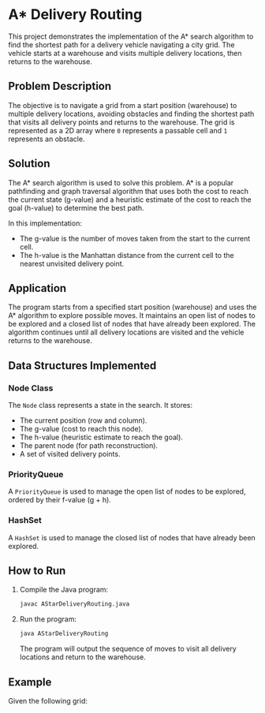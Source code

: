 # A* Delivery Routing

This project demonstrates the implementation of the A* search algorithm to find the shortest path for a delivery vehicle navigating a city grid. The vehicle starts at a warehouse and visits multiple delivery locations, then returns to the warehouse.

## Problem Description

The objective is to navigate a grid from a start position (warehouse) to multiple delivery locations, avoiding obstacles and finding the shortest path that visits all delivery points and returns to the warehouse. The grid is represented as a 2D array where `0` represents a passable cell and `1` represents an obstacle.

## Solution

The A* search algorithm is used to solve this problem. A* is a popular pathfinding and graph traversal algorithm that uses both the cost to reach the current state (g-value) and a heuristic estimate of the cost to reach the goal (h-value) to determine the best path.

In this implementation:
- The g-value is the number of moves taken from the start to the current cell.
- The h-value is the Manhattan distance from the current cell to the nearest unvisited delivery point.

## Application

The program starts from a specified start position (warehouse) and uses the A* algorithm to explore possible moves. It maintains an open list of nodes to be explored and a closed list of nodes that have already been explored. The algorithm continues until all delivery locations are visited and the vehicle returns to the warehouse.

## Data Structures Implemented

### Node Class

The `Node` class represents a state in the search. It stores:
- The current position (row and column).
- The g-value (cost to reach this node).
- The h-value (heuristic estimate to reach the goal).
- The parent node (for path reconstruction).
- A set of visited delivery points.

### PriorityQueue

A `PriorityQueue` is used to manage the open list of nodes to be explored, ordered by their f-value (g + h).

### HashSet

A `HashSet` is used to manage the closed list of nodes that have already been explored.

## How to Run

1. Compile the Java program:

    ```sh
    javac AStarDeliveryRouting.java
    ```

2. Run the program:

    ```sh
    java AStarDeliveryRouting
    ```

    The program will output the sequence of moves to visit all delivery locations and return to the warehouse.

## Example

Given the following grid:

